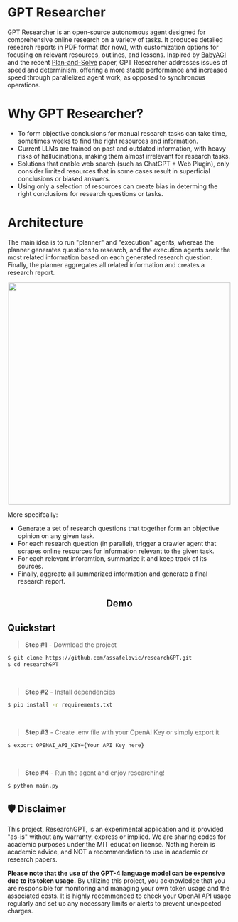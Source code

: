 # GPT Researcher
GPT Researcher is an open-source autonomous agent designed for comprehensive online research on a variety of tasks. It produces detailed research reports in PDF format (for now), with customization options for focusing on relevant resources, outlines, and lessons. Inspired by [BabyAGI](https://github.com/yoheinakajima/babyagi) and the recent [Plan-and-Solve](https://arxiv.org/abs/2305.04091) paper, GPT Researcher addresses issues of speed and determinism, offering a more stable performance and increased speed through parallelized agent work, as opposed to synchronous operations.

# Why GPT Researcher?

- To form objective conclusions for manual research tasks can take time, sometimes weeks to find the right resources and information.
- Current LLMs are trained on past and outdated information, with heavy risks of hallucinations, making them almost irrelevant for research tasks.
- Solutions that enable web search (such as ChatGPT + Web Plugin), only consider limited resources that in some cases result in superficial conclusions or biased answers.
- Using only a selection of resources can create bias in determing the right conclusions for research questions or tasks. 

# Architecture
The main idea is to run "planner" and "execution" agents, whereas the planner generates questions to research, and the execution agents seek the most related information based on each generated research question. Finally, the planner aggregates all related information and creates a  research report.

<div align="center">
<img align="center" height="500" src="https://cowriter-images.s3.amazonaws.com/arch.png">
</div>

More specifcally:
* Generate a set of research questions that together form an objective opinion on any given task. 
* For each research question (in parallel), trigger a crawler agent that scrapes online resources for information relevant to the given task.
* For each relevant inforamtion, summarize it and keep track of its sources.
* Finally, aggreate all summarized information and generate a final research report.

<h2 align="center"> Demo </h2>

## Quickstart

> **Step #1** - Download the project

```bash
$ git clone https://github.com/assafelovic/researchGPT.git
$ cd researchGPT
```

<br />

> **Step #2** - Install dependencies
```bash
$ pip install -r requirements.txt
```
<br />

> **Step #3** - Create .env file with your OpenAI Key or simply export it

```bash
$ export OPENAI_API_KEY={Your API Key here}
```
<br />

> **Step #4** - Run the agent and enjoy researching!

```bash
$ python main.py
```

## 🛡 Disclaimer

This project, ResearchGPT, is an experimental application and is provided "as-is" without any warranty, express or implied. We are sharing codes for academic purposes under the MIT education license. Nothing herein is academic advice, and NOT a recommendation to use in academic or research papers.

**Please note that the use of the GPT-4 language model can be expensive due to its token usage.** By utilizing this project, you acknowledge that you are responsible for monitoring and managing your own token usage and the associated costs. It is highly recommended to check your OpenAI API usage regularly and set up any necessary limits or alerts to prevent unexpected charges.

